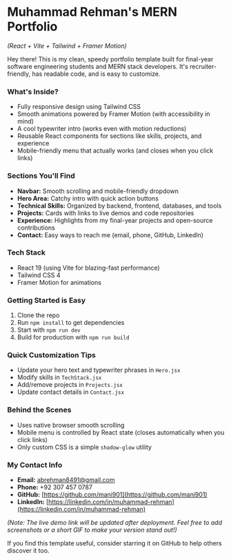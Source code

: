 # Muhammad Rehman's MERN Portfolio

_(React + Vite + Tailwind + Framer Motion)_

Hey there! This is my clean, speedy portfolio template built for final-year software engineering students and MERN stack developers. It's recruiter-friendly, has readable code, and is easy to customize.

### What's Inside?

- Fully responsive design using Tailwind CSS
- Smooth animations powered by Framer Motion (with accessibility in mind)
- A cool typewriter intro (works even with motion reductions)
- Reusable React components for sections like skills, projects, and experience
- Mobile-friendly menu that actually works (and closes when you click links)

### Sections You'll Find

- **Navbar:** Smooth scrolling and mobile-friendly dropdown
- **Hero Area:** Catchy intro with quick action buttons
- **Technical Skills:** Organized by backend, frontend, databases, and tools
- **Projects:** Cards with links to live demos and code repositories
- **Experience:** Highlights from my final-year projects and open-source contributions
- **Contact:** Easy ways to reach me (email, phone, GitHub, LinkedIn)

### Tech Stack

- React 19 (using Vite for blazing-fast performance)
- Tailwind CSS 4
- Framer Motion for animations

### Getting Started is Easy

1. Clone the repo
2. Run `npm install` to get dependencies
3. Start with `npm run dev`
4. Build for production with `npm run build`

### Quick Customization Tips

- Update your hero text and typewriter phrases in `Hero.jsx`
- Modify skills in `TechStack.jsx`
- Add/remove projects in `Projects.jsx`
- Update contact details in `Contact.jsx`

### Behind the Scenes

- Uses native browser smooth scrolling
- Mobile menu is controlled by React state (closes automatically when you click links)
- Only custom CSS is a simple `shadow-glow` utility

### My Contact Info

- **Email:** abrehman8491@gmail.com
- **Phone:** +92 307 457 0787
- **GitHub:** [https://github.com/mani901](https://github.com/mani901)
- **LinkedIn:** [https://linkedin.com/in/muhammad-rehman](https://linkedin.com/in/muhammad-rehman)

_(Note: The live demo link will be updated after deployment. Feel free to add screenshots or a short GIF to make your version stand out!)_

If you find this template useful, consider starring it on GitHub to help others discover it too.
